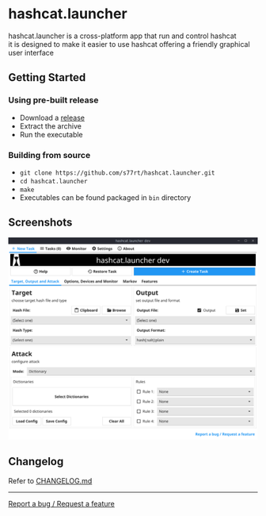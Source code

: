 # hashcat.launcher
hashcat.launcher is a cross-platform app that run and control hashcat  
it is designed to make it easier to use hashcat offering a friendly graphical user interface


## Getting Started

### Using pre-built release
 - Download a [release](https://github.com/s77rt/hashcat.launcher/releases)
 - Extract the archive
 - Run the executable

### Building from source
 - `git clone https://github.com/s77rt/hashcat.launcher.git`
 - `cd hashcat.launcher`
 - `make`
 - Executables can be found packaged in `bin` directory

## Screenshots
![hashcat.launcher](/docs/screenshots/1.png?raw=true "hashcat.launcher")

## Changelog
Refer to [CHANGELOG.md](https://github.com/s77rt/hashcat.launcher/blob/master/docs/CHANGELOG.md)

___
[Report a bug / Request a feature](https://github.com/s77rt/hashcat.launcher/issues/new)
